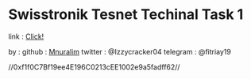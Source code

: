 # Swisstronik Tesnet Techinal Task 1

link : [Click!](https://www.swisstronik.com/testnet2/dashboard)

by :
github : [Mnuralim](https://github.com/Mnuralim)
twitter : @Izzycracker04
telegram : @fitriay19

//0xf1f0C7Bf19ee4E196C0213cEE1002e9a5fadff62//
